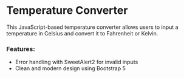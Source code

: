 # Temperature Converter

This JavaScript-based temperature converter allows users to input a temperature in Celsius and convert it to Fahrenheit or Kelvin. 

### Features:
- Error handling with SweetAlert2 for invalid inputs
- Clean and modern design using Bootstrap 5
